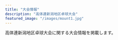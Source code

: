 ```yaml
---
title: "大会情報"
description: "高体連新潟地区卓球大会"
featured_image: "/images/mount1.jpg"
---
```

 高体連新潟地区卓球大会に関する大会情報を掲載します。

